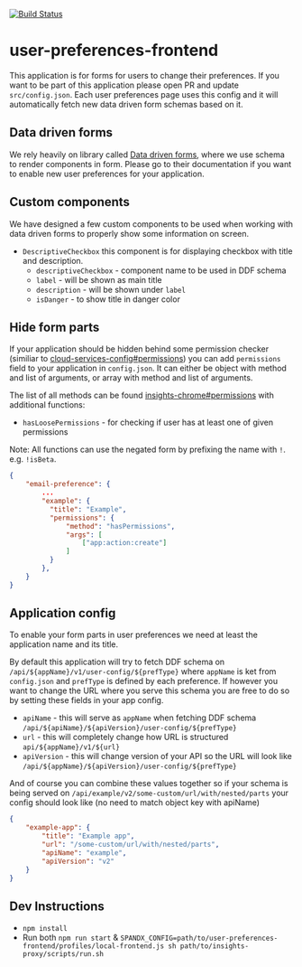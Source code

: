[![Build Status](https://travis-ci.org/RedHatInsights/user-preferences-frontend.svg?branch=master)](https://travis-ci.org/RedHatInsights/user-preferences-frontend)

# user-preferences-frontend

This application is for forms for users to change their preferences. If you want to be part of this application please open PR and update `src/config.json`. Each user preferences page uses this config and it will automatically fetch new data driven form schemas based on it.

## Data driven forms

We rely heavily on library called [Data driven forms](https://data-driven-forms.org/), where we use schema to render components in form. Please go to their documentation if you want to enable new user preferences for your application.

## Custom components

We have designed a few custom components to be used when working with data driven forms to properly show some information on screen.

* `DescriptiveCheckbox` this component is for displaying checkbox with title and description.
    - `descriptiveCheckbox` - component name to be used in DDF schema
    - `label` - will be shown as main title
    - `description` - will be shown under `label`
    - `isDanger` - to show title in danger color

## Hide form parts

If your application should be hidden behind some permission checker (similiar to [cloud-services-config#permissions](https://github.com/RedHatInsights/cloud-services-config/tree/ci-beta#permissionsmethod)) you can add `permissions` field to your application in `config.json`. It can either be object with method and list of arguments, or array with method and list of arguments.

The list of all methods can be found [insights-chrome#permissions](https://github.com/RedHatInsights/insights-chrome#permissions) with additional functions:

* `hasLoosePermissions` - for checking if user has at least one of given permissions

Note: All functions can use the negated form by prefixing the name with `!`. e.g. `!isBeta`.

```JSON
{
    "email-preference": {
        ...
        "example": {
          "title": "Example",
          "permissions": {
              "method": "hasPermissions",
              "args": [
                  ["app:action:create"]
              ]
          }
        },
    }
}
```

## Application config

To enable your form parts in user preferences we need at least the application name and its title.

By default this application will try to fetch DDF schema on `/api/${appName}/v1/user-config/${prefType}` where `appName` is ket from `config.json` and `prefType` is defined by each preference. If however you want to change the URL where you serve this schema you are free to do so by setting these fields in your app config.

* `apiName` - this will serve as `appName` when fetching DDF schema `/api/${apiName}/${apiVersion}/user-config/${prefType}`
* `url` - this will completely change how URL is structured `api/${appName}/v1/${url}`
* `apiVersion` - this will change version of your API so the URL will look like `/api/${appName}/${apiVersion}/user-config/${prefType}`

And of course you can combine these values together so if your schema is being served on `/api/example/v2/some-custom/url/with/nested/parts` your config should look like (no need to match object key with apiName)

```JSON
{
    "example-app": {
        "title": "Example app",
        "url": "/some-custom/url/with/nested/parts",
        "apiName": "example",
        "apiVersion": "v2"
    }
}
```

## Dev Instructions

* `npm install`
* Run both `npm run start` & `SPANDX_CONFIG=path/to/user-preferences-frontend/profiles/local-frontend.js sh path/to/insights-proxy/scripts/run.sh`
